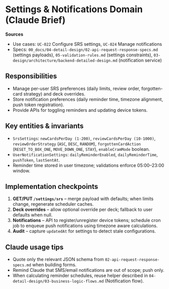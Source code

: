 # Settings & Notifications Domain (Claude Brief)

**Sources**
- Use cases: `UC-022` Configure SRS settings, `UC-024` Manage notifications
- Specs: `00_docs/04-detail-design/02-api-request-response-specs.md` (settings payloads), `05-validation-rules.md` (settings constraints), `03-design/architecture/backend-detailed-design.md` (notification service)

## Responsibilities
- Manage per-user SRS preferences (daily limits, review order, forgotten-card strategy) and deck overrides.
- Store notification preferences (daily reminder time, timezone alignment, push token registration).
- Provide APIs for toggling reminders and updating device tokens.

## Key entities & invariants
- `SrsSettings`: `newCardsPerDay (1-200)`, `reviewCardsPerDay (10-1000)`, `reviewOrderStrategy` (`ASC`, `DESC`, `RANDOM`), `forgottenCardAction` (`RESET_TO_BOX_ONE`, `MOVE_DOWN_ONE`, `STAY`), `enableCramMode` boolean.
- `UserNotificationSettings`: `dailyReminderEnabled`, `dailyReminderTime`, `pushToken`, `lastSentAt`.
- Reminder time stored in user timezone; validations enforce 05:00–23:00 window.

## Implementation checkpoints
1. **GET/PUT `/settings/srs`** – merge payload with defaults; when limits change, regenerate scheduler caches.
2. **Deck overrides** – allow optional override per deck; fallback to user defaults when null.
3. **Notifications** – API to register/unregister device tokens; schedule cron job to enqueue push notifications using timezone aware calculations.
4. **Audit** – capture `updatedAt` for settings to detect stale configurations.

## Claude usage tips
- Quote only the relevant JSON schema from `02-api-request-response-specs.md` when building forms.
- Remind Claude that SMS/email notifications are out of scope; push only.
- When calculating reminder schedules, reuse helper described in `04-detail-design/03-business-logic-flows.md` (Notification flow).
